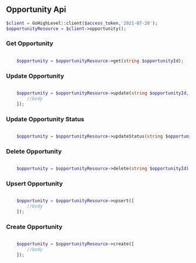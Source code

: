 ## Opportunity Api

```php
$client = GoHighLevel::client($access_token,'2021-07-28');
$opportunityResource = $client->opportunity();
```
### Get Opportunity
```php

    $opportunity = $opportunityResource->get(string $opportunityId);
```

### Update Opportunity
```php

    $opportunity = $opportunityResource->update(string $opportunityId, [
        //body
    ]);
```
### Update Opportunity Status
```php

    $opportunity = $opportunityResource->updateStatus(string $opportunityId, string $status);
```

### Delete Opportunity
```php

    $opportunity = $opportunityResource->delete(string $opportunityId);
```

### Upsert Opportunity
```php

    $opportunity = $opportunityResource->upsert([
        //body
    ]);
```

### Create Opportunity
```php

    $opportunity = $opportunityResource->create([
        //body
    ]);
```



